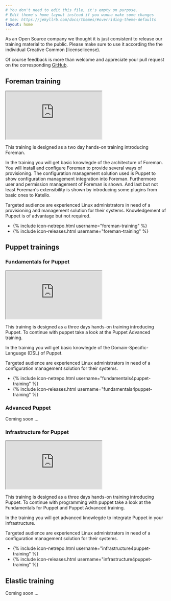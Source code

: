 ```yaml
---
# You don't need to edit this file, it's empty on purpose.
# Edit theme's home layout instead if you wanna make some changes
# See: https://jekyllrb.com/docs/themes/#overriding-theme-defaults
layout: home
---
```


As an Open Source company we thought it is just consistent to release our training material to the public. Please make sure to use it according the the individual Creative Common [licenselicense).

Of course feedback is more than welcome and appreciate your pull request on the corresponding [GitHub](http://www.github.com).
## Foreman training

<div class="wrap">
<iframe class="zoomed_frame" src="https://netways.github.io/foreman-training"></iframe> 
</div>

<div class="description">
<p>
This training is designed as a two day hands-on training introducing Foreman.
</p>
<p>
In the training you will get basic knowlegde of the architecture of Foreman. You will install and configure Foreman to provide several ways of provisioning. The configuration management solution used is Puppet to show configuration management integration into Foreman. Furthermore user and permission management of Foreman is shown. And last but not least Foreman's extensibility is shown by introducing some plugins from basic ones to Katello.
</p>
<p>
Targeted audience are experienced Linux administrators in need of a provisioning and management solution for their systems. Knowledgement of Puppet is of advantage but not required.
</p>
</div>
<div>
<ul class="social-media-list">
<li>
{% include icon-netrepo.html username="foreman-training" %}
</li>
<li>
{% include icon-releases.html username="foreman-training" %}
</li>
</ul>
</div>

## Puppet trainings
### Fundamentals for Puppet

<div class="wrap">
<iframe class="zoomed_frame" src="https://netways.github.io/fundamentals4puppet-training"></iframe> 
</div>

<div class="description">
<p>
This training is designed as a three days hands-on training introducing Puppet. To continue with puppet take a look at the Puppet Advanced training.
</p>
<p>
In the training you will get basic knowlegde of the Domain-Specific-Language (DSL) of Puppet.
</p>
<p>
Targeted audience are experienced Linux administrators in need of a configuration management solution for their systems.
</p>
</div>
<div>
<ul class="social-media-list">
<li>
{% include icon-netrepo.html username="fundamentals4puppet-training" %}
</li>
<li>
{% include icon-releases.html username="fundamentals4puppet-training" %}
</li>
</ul>
</div>

### Advanced Puppet

Coming soon ...

### Infrastructure for Puppet

<div class="wrap">
<iframe class="zoomed_frame" src="https://netways.github.io/infrastructure4puppet-training"></iframe> 
</div>

<div class="description">
<p>
This training is designed as a three days hands-on training introducing Puppet. To continue with programming with puppet take a look at the Fundamentals for Puppet and Puppet Advanced training.
</p>
<p>
In the training you will get advanced knowlegde to integrate Puppet in your infrastructure.
</p>
<p>
Targeted audience are experienced Linux administrators in need of a configuration management solution for their systems.
</p>
</div>
<div>
<ul class="social-media-list">
<li>
{% include icon-netrepo.html username="infrastructure4puppet-training" %}
</li>
<li>
{% include icon-releases.html username="infrastructure4puppet-training" %}
</li>
</ul>
</div>

## Elastic training

Coming soon ...

